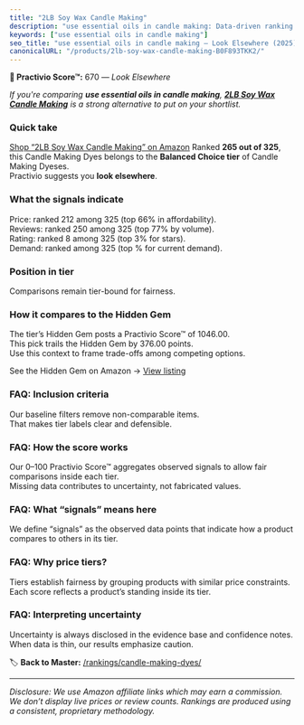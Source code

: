```yaml
---
title: "2LB Soy Wax Candle Making"
description: "use essential oils in candle making: Data-driven ranking using the Practivio Score™. Positioned by quality, value, demand, findability, momentum."
keywords: ["use essential oils in candle making"]
seo_title: "use essential oils in candle making — Look Elsewhere (2025)"
canonicalURL: "/products/2lb-soy-wax-candle-making-B0F893TKK2/"
---
```


**🚫 Practivio Score™:** 670 — _Look Elsewhere_


*If you're comparing **use essential oils in candle making**, **[2LB Soy Wax Candle Making](https://www.amazon.com/dp/B0F893TKK2?tag=practivio-20)** is a strong alternative to put on your shortlist.*
### Quick take
[Shop “2LB Soy Wax Candle Making” on Amazon](https://www.amazon.com/dp/B0F893TKK2?tag=practivio-20)
Ranked **265 out of 325**, this Candle Making Dyes belongs to the **Balanced Choice tier** of Candle Making Dyeses.  
Practivio suggests you **look elsewhere**.

### What the signals indicate
Price: ranked 212 among 325 (top 66% in affordability).  
Reviews: ranked 250 among 325 (top 77% by volume).  
Rating: ranked 8 among 325 (top 3% for stars).  
Demand: ranked  among 325 (top % for current demand).

### Position in tier
Comparisons remain tier-bound for fairness.

### How it compares to the Hidden Gem
The tier’s Hidden Gem posts a Practivio Score™ of 1046.00.  
This pick trails the Hidden Gem by 376.00 points.  
Use this context to frame trade-offs among competing options.  

See the Hidden Gem on Amazon → [View listing](https://www.amazon.com/dp/B06Y3T5RV4?tag=practivio-20)

### FAQ: Inclusion criteria
Our baseline filters remove non-comparable items.  
That makes tier labels clear and defensible.

### FAQ: How the score works
Our 0–100 Practivio Score™ aggregates observed signals to allow fair comparisons inside each tier.  
Missing data contributes to uncertainty, not fabricated values.

### FAQ: What “signals” means here
We define “signals” as the observed data points that indicate how a product compares to others in its tier.

### FAQ: Why price tiers?
Tiers establish fairness by grouping products with similar price constraints.  
Each score reflects a product’s standing inside its tier.

### FAQ: Interpreting uncertainty
Uncertainty is always disclosed in the evidence base and confidence notes.  
When data is thin, our results emphasize caution.


🏷️ **Back to Master:** [/rankings/candle-making-dyes/](/rankings/candle-making-dyes/)

---
_Disclosure: We use Amazon affiliate links which may earn a commission. We don’t display live prices or review counts. Rankings are produced using a consistent, proprietary methodology._
